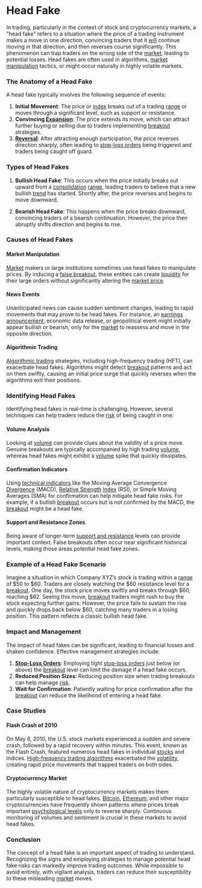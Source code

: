 # Head Fake

In trading, particularly in the context of stock and cryptocurrency markets, a "head fake" refers to a situation where the price of a trading instrument makes a move in one direction, convincing traders that it [will](../w/will.md) continue moving in that direction, and then reverses course significantly. This phenomenon can trap traders on the wrong side of the [market](../m/market.md), leading to potential losses. Head fakes are often used in algorithms, [market manipulation](../m/market_manipulation.md) tactics, or might occur naturally in highly volatile markets.

### The Anatomy of a Head Fake

A head fake typically involves the following sequence of events:

1. **Initial Movement**: The price or [index](../i/index_instrument.md) breaks out of a trading [range](../r/range.md) or moves through a significant level, such as support or resistance.
2. **Convincing [Expansion](../e/expansion.md)**: The price extends its move, which can attract further buying or selling due to traders implementing [breakout](../b/breakout.md) strategies.
3. **[Reversal](../r/reversal.md)**: After attracting enough participation, the price reverses direction sharply, often leading to [stop-loss orders](../s/stop-loss_orders.md) being triggered and traders being caught off guard.

### Types of Head Fakes

1. **Bullish Head Fake**: This occurs when the price initially breaks out upward from a [consolidation](../c/consolidation.md) [range](../r/range.md), leading traders to believe that a new bullish [trend](../t/trend.md) has started. Shortly after, the price reverses and begins to move downward.

2. **Bearish Head Fake**: This happens when the price breaks downward, convincing traders of a bearish continuation. However, the price then abruptly shifts direction and begins to rise.

### Causes of Head Fakes

#### **Market Manipulation**

[Market](../m/market.md) makers or large institutions sometimes use head fakes to manipulate prices. By inducing a [false breakout](../f/false_breakout.md), these entities can create [liquidity](../l/liquidity.md) for their large orders without significantly altering the [market price](../m/market_price.md).

#### **News Events**

Unanticipated news can cause sudden sentiment changes, leading to rapid movements that may prove to be head fakes. For instance, an [earnings announcement](../e/earnings_announcement.md), economic data release, or geopolitical event might initially appear bullish or bearish, only for the [market](../m/market.md) to reassess and move in the opposite direction.

#### **Algorithmic Trading**

[Algorithmic trading](../a/algorithmic_trading.md) strategies, including high-frequency trading (HFT), can exacerbate head fakes. Algorithms might detect [breakout](../b/breakout.md) patterns and act on them swiftly, causing an initial price surge that quickly reverses when the algorithms exit their positions.

### Identifying Head Fakes

Identifying head fakes in real-time is challenging. However, several techniques can help traders reduce the [risk](../r/risk.md) of being caught in one:

#### **Volume Analysis**

Looking at [volume](../v/volume.md) can provide clues about the validity of a price move. Genuine breakouts are typically accompanied by high trading [volume](../v/volume.md), whereas head fakes might exhibit a [volume](../v/volume.md) spike that quickly dissipates.

#### **Confirmation Indicators**

Using [technical indicators](../t/technical_indicators.md) like the Moving Average Convergence [Divergence](../d/divergence.md) (MACD), [Relative Strength](../r/relative_strength.md) [Index](../i/index_instrument.md) (RSI), or Simple Moving Averages (SMA) for confirmation can help mitigate head fake risks. For example, if a bullish [breakout](../b/breakout.md) occurs but is not confirmed by the MACD, the [breakout](../b/breakout.md) might be a head fake.

#### **Support and Resistance Zones**

Being aware of longer-term [support and resistance](../s/support_and_resistance.md) levels can provide important context. False breakouts often occur near significant historical levels, making those areas potential head fake zones.

### Example of a Head Fake Scenario

Imagine a situation in which Company XYZ’s stock is trading within a [range](../r/range.md) of $50 to $60. Traders are closely watching the $60 resistance level for a [breakout](../b/breakout.md). One day, the stock price moves swiftly and breaks through $60, reaching $62. Seeing this move, [breakout](../b/breakout.md) traders might rush to buy the stock expecting further gains. However, the price fails to sustain the rise and quickly drops back below $60, catching many traders in a losing position. This pattern reflects a classic bullish head fake.

### Impact and Management

The impact of head fakes can be significant, leading to financial losses and shaken confidence. Effective management strategies include:

1. **[Stop-Loss Orders](../s/stop-loss_orders.md)**: Employing tight [stop-loss orders](../s/stop-loss_orders.md) just below (or above) the [breakout](../b/breakout.md) level can limit the damage if a head fake occurs.
2. **Reduced Position Sizes**: Reducing position size when trading breakouts can help manage [risk](../r/risk.md).
3. **Wait for Confirmation**: Patiently waiting for price confirmation after the [breakout](../b/breakout.md) can reduce the likelihood of entering a head fake.

### Case Studies

#### **Flash Crash of 2010**

On May 6, 2010, the U.S. stock markets experienced a sudden and severe crash, followed by a rapid recovery within minutes. This event, known as the Flash Crash, featured numerous head fakes in individual [stocks](../s/stock.md) and indices. [High-frequency trading algorithms](../h/high-frequency_trading_algorithms.md) exacerbated the [volatility](../v/volatility.md), creating rapid price movements that trapped traders on both sides.

#### **Cryptocurrency Market**

The highly volatile nature of cryptocurrency markets makes them particularly susceptible to head fakes. [Bitcoin](../b/bitcoin.md), [Ethereum](../e/ethereum_.md), and other major cryptocurrencies have frequently shown patterns where prices break important [psychological levels](../p/psychological_levels_in_trading.md) only to reverse sharply. Continuous monitoring of volumes and sentiment is crucial in these markets to avoid head fakes.

### Conclusion

The concept of a head fake is an important aspect of trading to understand. Recognizing the signs and employing strategies to manage potential head fake risks can markedly improve trading outcomes. While impossible to avoid entirely, with vigilant analysis, traders can reduce their susceptibility to these misleading [market](../m/market.md) moves.
